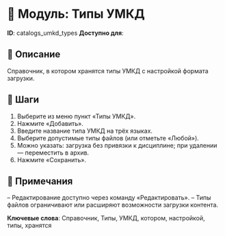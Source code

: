 # 📘 Модуль: Типы УМКД
**ID**: catalogs_umkd_types
**Доступно для**: 

## 📝 Описание
Справочник, в котором хранятся типы УМКД с настройкой формата загрузки.

## 🩜 Шаги
1. Выберите из меню пункт «Типы УМКД».
2. Нажмите «Добавить».
3. Введите название типа УМКД на трёх языках.
4. Выберите допустимые типы файлов (или отметьте «Любой»).
5. Можно указать: загрузка без привязки к дисциплине; при удалении — переместить в архив.
6. Нажмите «Сохранить».

## 📌 Примечания
– Редактирование доступно через команду «Редактировать».
– Типы файлов ограничивают или расширяют возможности загрузки контента.

**Ключевые слова**: Справочник, Типы, УМКД, котором, настройкой, типы, хранятся
